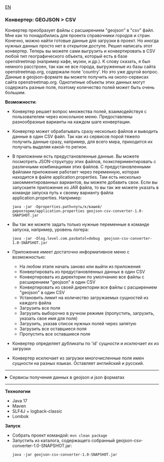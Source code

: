 [EN](README.md)

### Конвертер: GEOJSON > CSV

Конвертер преобразует файлы с расширением "geojson" в "csv" файл.  
Мне как то понадобились для проекта справочники городов и стран. Конечно, можно найти готовые данные 
для загрузки в проект. Но иногда нужных данных просто нет в открытом доступе. Решил написать этот конвертер. 
Теперь вы можете сами выгрузить и конвертировать в CSV  любой тип географического объекта, который есть в базе 
openstreetmap (например кафе, музеи, и др.). К слову сказать, я был немного расстроен, 
так как не все города, выгруженные из базы сайта openstreetmap.org, содержали поле 'country'. Но это уже другой вопрос. 
Данные в geojson-формате вы можете получить на около-сервисах сайта openstreetmap.org. Однотипные объекты этих данных 
могут содержать разные поля, поэтому количество полей может быть очень большим.  

**Возможности:**

* Конвертер решает вопрос множества полей, взаимодействуя с пользователем через консольное меню. Предоставлены 
разнообразные варианты на каждом шаге конвертации.  

* Конвертер может обрабатывать сразу несколько файлов и выводить данные в один CSV файл. Так как из сервисов порой 
тяжело получить данные сразу, например, для всего мира, приходится их получать выделяя какой-то регион.  

* В приложении есть предустановленные данные. Вы можете посмотреть JSON-структуру этих файлов, поэкспериментировать 
с различными комбинациями этих файлов. С предустановленными файлами приложение работает через переменную, которая 
находится в файле application.properties. Там есть несколько закомментированных вариантов, вы можете добавить свои. 
Если вы запускаете приложение из JAR файла, то вы так же можете указать в команде запуска путь к своему варианту файла 
application.properties. Например:
    ```  
    java -jar -Dproperties.path=путь/к/вашей/директории/application.properties geojson-csv-converter-1.0-SNAPSHOT.jar  
    ```
* Вы так же можете задать только нужные переменные в команде запуска, например, уровень логера:
    ```  
    java -jar -Dlog.level.com.pavbatol=debug  geojson-csv-converter-1.0-SNAPSHOT.jar
    ```
* Приложение имеет достаточно информативное меню с возможностью:  
    * На любом этапе начать заново или выйти из приложения
    * Конвертировать из предустановленных данных в один CSV
    * Конвертировать из директории по умолчанию все файлы с расширением "geojson" в один CSV  
    * Конвертировать из своей директории все файлы с расширением "geojson" в один CSV
    * Установить лимит на количество загружаемых сущностей из каждого файла
    * Загрузить все поля
    * Загрузить выборочно в ручном режиме (пропустить, загрузить, указать свое имя для поля)
    * Загрузить, указав список нужных полей через запятую
    * Загрузить все оставшиеся поля
    * Пропустить все оставшиеся поля
* Конвертер определяет дубликаты по 'id' сущности и исключает их из загрузки
* Конвертер исключает из загрузки многочисленные поля имен сущности на разных языках. Оставляет английский и русский.

***

<details>
  <summary>Сервисы получения данных в geojson и json форматах</summary>

    * https://overpass-turbo.eu
        В этом сервисе есть помощник составления запросов.
        Рекомендую в сгенерированном шаблоне запроса удалить все ненужное (например такие как:   
        way["place"="city"](area.searchArea); relation["place"="city"](area.searchArea);), и оставить только 'node[]'. 
        Иначе файл будет раздут ненужными вам данными, а координаты конвертер считает только первые из длиннющего 
        их списка, которые указывают не на центр, а периметр объекта.

    * https://lz4.overpass-api.de
        Можете сделать например такой запрос (выгрузить данные городов): 
        https://lz4.overpass-api.de/api/interpreter?data=[out:json];node[place=city];out;
        Хочу обратить внимание - этот сервис выдает json формат со структурой, отличающийся от вышеуказанного сервиса.
        Это учтено в конверторе, просто переименуйте расширение на geojson.

    * Наверняка есть и другие сервисы. 
        И если структура выдачи данных отличается от ожидаемых, то конвертер их не обработает.
        Единственное, в коде предусмотренно расширение списка названиий двух основных элементов.
        Вы можете просто добавить их в переменную, которая находится в классе Converter
        Вот она: featurePropertiesListNames = Map.of("features", "properties", "elements", "tags");

</details>

***

**Технологии**
  * Java 17
  * Maven
  * SLF4J + logback-classic
  * Lombok

**Запуск**

  * Собрать проект командой: `mvn clean package`
  * Запустить из каталога, содержащего собранный geojson-csv-converter-1.0-SNAPSHOT.jar:
    ```  
    java -jar geojson-csv-converter-1.0-SNAPSHOT.jar
    ```

